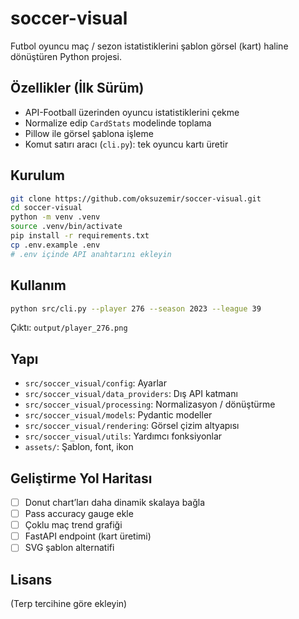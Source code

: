 # soccer-visual

Futbol oyuncu maç / sezon istatistiklerini şablon görsel (kart) haline dönüştüren Python projesi.

## Özellikler (İlk Sürüm)

- API-Football üzerinden oyuncu istatistiklerini çekme
- Normalize edip `CardStats` modelinde toplama
- Pillow ile görsel şablona işleme
- Komut satırı aracı (`cli.py`): tek oyuncu kartı üretir

## Kurulum

```bash
git clone https://github.com/oksuzemir/soccer-visual.git
cd soccer-visual
python -m venv .venv
source .venv/bin/activate
pip install -r requirements.txt
cp .env.example .env
# .env içinde API anahtarını ekleyin
```

## Kullanım

```bash
python src/cli.py --player 276 --season 2023 --league 39
```

Çıktı: `output/player_276.png`

## Yapı

- `src/soccer_visual/config`: Ayarlar
- `src/soccer_visual/data_providers`: Dış API katmanı
- `src/soccer_visual/processing`: Normalizasyon / dönüştürme
- `src/soccer_visual/models`: Pydantic modeller
- `src/soccer_visual/rendering`: Görsel çizim altyapısı
- `src/soccer_visual/utils`: Yardımcı fonksiyonlar
- `assets/`: Şablon, font, ikon

## Geliştirme Yol Haritası

- [ ] Donut chart’ları daha dinamik skalaya bağla
- [ ] Pass accuracy gauge ekle
- [ ] Çoklu maç trend grafiği
- [ ] FastAPI endpoint (kart üretimi)
- [ ] SVG şablon alternatifi

## Lisans

(Terp tercihine göre ekleyin)
